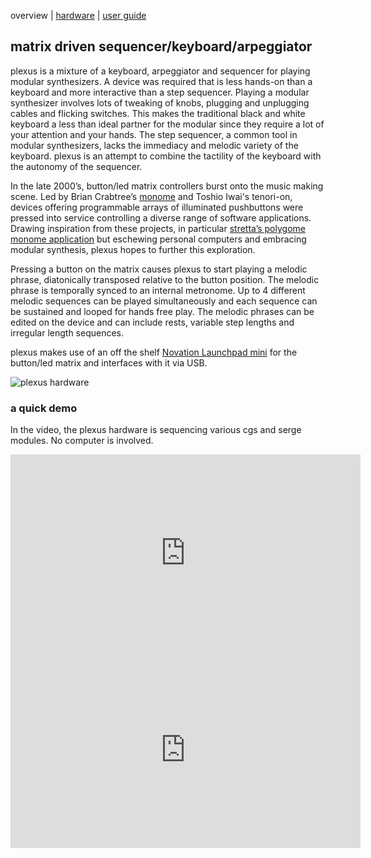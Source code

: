   overview | [hardware](hardware.md) | [user guide](userguide.md)
  
## matrix driven sequencer/keyboard/arpeggiator

plexus is a mixture of a keyboard, arpeggiator and sequencer for playing modular synthesizers.  A device was required that is less hands-on than a keyboard and more interactive than a step sequencer.  Playing a modular synthesizer involves lots of tweaking of knobs, plugging and unplugging cables and flicking switches.  This makes the traditional black and white keyboard a less than ideal partner for the modular since they require a lot of your attention and your hands.  The step sequencer, a common tool in modular synthesizers, lacks the immediacy and melodic variety of the keyboard.  plexus is an attempt to combine the tactility of the keyboard with the autonomy of the sequencer.


In the late 2000’s, button/led matrix controllers burst onto the music making scene.  Led by Brian Crabtree’s [monome](http://monome.org/) and Toshio Iwai's tenori-on, devices offering programmable arrays of illuminated pushbuttons were pressed into service controlling a diverse range of software applications.  Drawing inspiration from these projects, in particular [stretta’s polygome monome application](https://github.com/stretta/BEAP/wiki/MIDI-and-monome) but eschewing personal computers and embracing modular synthesis, plexus hopes to further this exploration.


Pressing a button on the matrix causes plexus to start playing a melodic phrase, diatonically transposed relative to the button position.  The melodic phrase is temporally synced to an internal metronome.  Up to 4 different melodic sequences can be played simultaneously and each sequence can be sustained and looped for hands free play.  The melodic phrases can be edited on the device and can include rests, variable step lengths and irregular length sequences.


plexus makes use of an off the shelf [Novation Launchpad mini](https://global.novationmusic.com/launch/launchpad-mini) for the button/led matrix and interfaces with it via USB.


![plexus hardware ](https://cloud.githubusercontent.com/assets/7449649/25432894/ae2e34f8-2ac9-11e7-8fee-1268903c134e.jpg)

### a quick demo

In the video, the plexus hardware is sequencing various cgs and serge modules.  No computer is involved.
<iframe width="560" height="315" src="https://www.youtube.com/embed/QyVMc5N7K9o" frameborder="0" allowfullscreen></iframe>


<iframe width="560" height="315" src="https://www.youtube.com/embed/0wDnBckuRBQ" frameborder="0" allowfullscreen></iframe>

